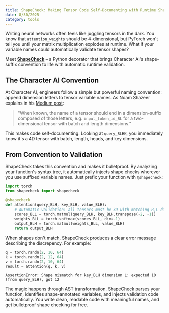 ```yaml
---
title: ShapeCheck: Making Tensor Code Self-Documenting with Runtime Shape Validation
date: 8/30/2025
category: tools
---
```



Writing neural networks often feels like juggling tensors in the dark. You know that `attention_weights` should be 4-dimensional, but PyTorch won't tell you until your matrix multiplication explodes at runtime. What if your variable names could automatically validate tensor shapes?

Meet [**ShapeCheck**](https://github.com/samanklesaria/shapecheck) – a Python decorator that brings Character AI's shape-suffix convention to life with automatic runtime validation.

## The Character AI Convention

At Character AI, engineers follow a simple but powerful naming convention: append dimension letters to tensor variable names. As Noam Shazeer explains in his [Medium post](https://medium.com/@NoamShazeer/shape-suffixes-good-coding-style-f836e72e24fd):

> "When known, the name of a tensor should end in a dimension-suffix composed of those letters, e.g. `input_token_id_BL` for a two-dimensional tensor with batch and length dimensions."

This makes code self-documenting. Looking at `query_BLHK`, you immediately know it's a 4D tensor with batch, length, heads, and key dimensions.

## From Convention to Validation

ShapeCheck takes this convention and makes it bulletproof. By analyzing your function's syntax tree, it automatically injects shape checks wherever you use suffixed variable names. Just prefix your function with `@shapecheck`:

```python
import torch
from shapecheck import shapecheck

@shapecheck
def attention(query_BLH, key_BLH, value_BLH):
    # Automatic validation: all tensors must be 3D with matching B,L dimensions
    scores_BLL = torch.matmul(query_BLH, key_BLH.transpose(-2, -1))
    weights_BLL = torch.softmax(scores_BLL, dim=-1)
    output_BLH = torch.matmul(weights_BLL, value_BLH)
    return output_BLH
```

When shapes don't match, ShapeCheck produces a clear error message describing the discrepency. For example:

```python
q = torch.randn(2, 10, 64)
k = torch.randn(2, 12, 64)
v = torch.randn(2, 10, 64)
result = attention(q, k, v)
```

```
AssertionError: Shape mismatch for key_BLH dimension L: expected 10 (from query_BLH), got 12
```

The magic happens through AST transformation. ShapeCheck parses your function, identifies shape-annotated variables, and injects validation code automatically. You write clean, readable code with meaningful names, and get bulletproof shape checking for free.
